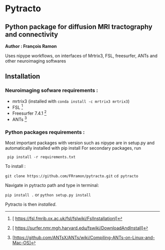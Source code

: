 # Pytracto

## Python package for diffusion MRI tractography and connectivity

**Author : François Ramon**

Uses nipype workflows, on interfaces of Mrtrix3, FSL, freesurfer, ANTs and other neuroimaging softwares

## Installation 

### Neuroimaging sofware requirements : 

- mrtrix3 (installed with `conda install -c mrtrix3 mrtrix3`)
- FSL [^1]
- Freesurfer 7.4.1 [^2]
- ANTs [^3]

### Python packages requirements :

Most important packages with version such as nipype are in setup.py and automatically installed with pip install
For secondary packages, run

` pip install -r requirements.txt`

To install : 

`git clone https://github.com/FRramon/pytracto.git`
`cd pytracto`

Navigate in pytracto path and type in terminal:

`pip install .` or ```python setup.py install```

Pytracto is then *installed*.

[^1]: [ https://fsl.fmrib.ox.ac.uk/fsl/fslwiki/FslInstallationl]
[^2]: [ https://surfer.nmr.mgh.harvard.edu/fswiki/DownloadAndInstall]
[^3]: [https://github.com/ANTsX/ANTs/wiki/Compiling-ANTs-on-Linux-and-Mac-OS]